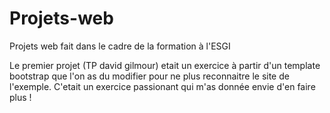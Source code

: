 # Projets-web
Projets web fait dans le cadre de la formation à l'ESGI

Le premier projet (TP david gilmour) etait un exercice à partir d'un template bootstrap que l'on as du modifier pour ne plus reconnaitre le site de l'exemple.
C'etait un exercice passionant qui m'as donnée envie d'en faire plus !
